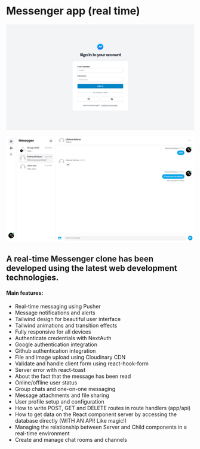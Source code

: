 # Messenger app (real time)

![Authentication page](/public/images/authentication.png)

![Messenges page](/public/images/messenges.png)

## A real-time Messenger clone has been developed using the latest web development technologies.

#### Main features:

- Real-time messaging using Pusher
- Message notifications and alerts
- Tailwind design for beautiful user interface
- Tailwind animations and transition effects
- Fully responsive for all devices
- Authenticate credentials with NextAuth
- Google authentication integration
- Github authentication integration
- File and image upload using Cloudinary CDN
- Validate and handle client form using react-hook-form
- Server error with react-toast
- About the fact that the message has been read
- Online/offline user status
- Group chats and one-on-one messaging
- Message attachments and file sharing
- User profile setup and configuration
- How to write POST, GET and DELETE routes in route handlers (app/api)
- How to get data on the React component server by accessing the database directly (WITH AN API! Like magic!)
- Managing the relationship between Server and Child components in a real-time environment
- Create and manage chat rooms and channels

